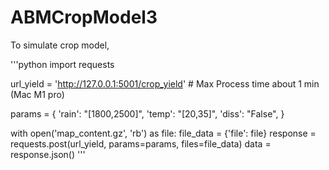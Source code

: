# ABMCropModel3

To simulate crop model,

'''python
import requests

url_yield = 'http://127.0.0.1:5001/crop_yield' # Max Process time about 1 min (Mac M1 pro)

params = {
        'rain': "[1800,2500]",
        'temp': "[20,35]",
        'diss': "False",
    }

with open('map_content.gz', 'rb') as file:
     file_data = {'file': file}
     response = requests.post(url_yield, params=params, files=file_data)
     data = response.json()
'''
